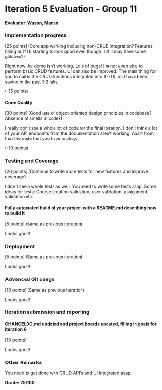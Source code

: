 # Iteration 5 Evaluation - Group 11

**Evaluator: [Wason, Manan](mailto:mwason1@jhu.edu)**

### Implementation progress
[25 points] (Core app working including non-CRUD integration?  Features filling out?  UI starting to look good even though it still may have some glitches?)

Right now the demo isn't working. Lots of bugs! I'm not even able to perform basic CRUD features. UI can also be improved. The main thing for you to nail is the CRUD functions integrated into the UI, as I have been saying in the past 1-2 labs.

(-15 points)

#### Code Quality
[30 points] (Good use of object-oriented design principles in codebase?  Absence of smells in code?)

I really don't see a whole lot of code for the final iteration. I don't think a lot of your API endpoints from the documentation aren't working. Apart from that the code that you have is okay.

(-10 points)

### Testing and Coverage
[20 points] (Continue to write more tests for new features and improve coverage?)

I don't see a whole tests as well. You need to write some tests asap. Some ideas for tests: Course creation validation, user validation, assignment validation etc.

#### Fully automated build of your project with a README.md describing how to build it
[5 points] (Same as previous iteration)

Looks good!

### Deployment
[5 points] (Same as previous iteration)

Looks good!

### Advanced Git usage
[10 points] (Same as previous iteration)

Looks good!

### Iteration submission and reporting

#### CHANGELOG.md updated and project boards updated, filling in goals for iteration 6
[10 points]

Looks good!

### Other Remarks

You need to get done with CRUD API's and UI integrated asap.

**Grade: 75/100**

